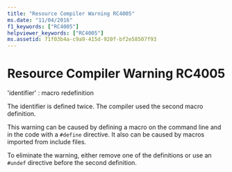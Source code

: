 ```yaml
---
title: "Resource Compiler Warning RC4005"
ms.date: "11/04/2016"
f1_keywords: ["RC4005"]
helpviewer_keywords: ["RC4005"]
ms.assetid: 71f03b4a-c9a9-415d-920f-bf2e58507f93
---
```

# Resource Compiler Warning RC4005

'identifier' : macro redefinition

The identifier is defined twice. The compiler used the second macro definition.

This warning can be caused by defining a macro on the command line and in the code with a `#define` directive. It also can be caused by macros imported from include files.

To eliminate the warning, either remove one of the definitions or use an `#undef` directive before the second definition.
